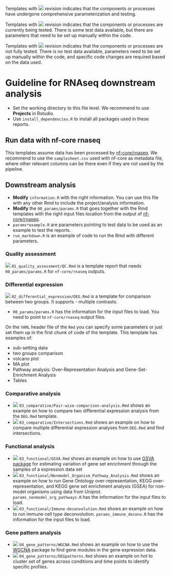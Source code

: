 
Templates with ![](https://img.shields.io/badge/status-stable-green) revision indicates that the components or processes have undergone comprehensive parameterization and testing.

Templates with ![](https://img.shields.io/badge/status-alpha-yellow) revision indicates that the components or processes are currently being tested. There is some test data available, but there are parameters that need to be set up manually within the code.

Templates with ![](https://img.shields.io/badge/status-draft-grey) revision indicates that the components or processes are not fully tested. There is no test data available, parameters need to be set up manually within the code, and specific code changes are required based on the data used.

# Guideline for RNAseq downstream analysis

- Set the working directory to this file level. We recommend to use **Projects** in Rstudio.
- Use `install_dependencies.R` to install all packages used in these reports.

## Run data with nf-core rnaseq

This templates assume data has been processed by [nf-core/rnaseq](https://nf-co.re/rnaseq/3.14.0/docs/usage).
We recommend to use the `samplesheet.csv` used with nf-core as metadata file, where other relevant columns can be there even if they are not used by the pipeline.

## Downstream analysis

- **Modify** `information.R` with the right information. You can use this file with any other Rmd to include the project/analysis information.
- **Modify** the `00_params/params.R` that goes together with the Rmd templates with the right input files location from the output of [nf-core/rnaseq](https://nf-co.re/rnaseq/3.14.0/docs/output).
- `params*example.R` are parameters pointing to test data to be used as an example to test the reports.
- `run_markdown.R` is an example of code to run the Rmd with different parameters.

### Quality assessment

![](https://img.shields.io/badge/status-stable-green) `01_quality_assessment/QC.Rmd` is a template report that needs `00_params/params.R` for `nf-core/rnaseq` outputs.
 
### Differential expression

![](https://img.shields.io/badge/status-stable-green) `02_differential_expression/DEG.Rmd` is a template for comparison between two groups. It supports - multiple contrasts.
- `00_params/params.R` has the information for the input files to load. You need to point to `nf-core/rnaseq` output files.

On the `YAML` header file of the `Rmd` you can specify some parameters or just set them up in the first chunk of code of the template. This template has examples of:

- sub-setting data
- two groups comparison
- volcano plot
- MA plot
- Pathway analysis: Over-Representation Analysis and Gene-Set-Enrichment Analysis
- Tables

### Comparative analysis

- ![](https://img.shields.io/badge/status-alpha-yellow) `03_comparative/Pair-wise-comparison-analysis.Rmd` shows an example on how to compare two differential expression analysis from the `DEG.Rmd` template.
- ![](https://img.shields.io/badge/status-alpha-yellow)  `03_comparative/Intersections.Rmd` shows an example on how to compare multiple differential expression analyses from `DEG.Rmd` and find intersections.

### Functional analysis

- ![](https://img.shields.io/badge/status-draft-grey) `03_functional/GSVA.Rmd` shows an example on how to use [GSVA package](https://bioconductor.org/packages/release/bioc/html/GSVA.html) for estimating variation of gene set enrichment through the samples of a expression data set
- ![](https://img.shields.io/badge/status-draft-grey)  `03_functional/Nonmodel_Organism_Pathway_Analysis.Rmd` shows an example on how to run Gene Ontology over-representation, KEGG over-representation, and KEGG gene set enrichment analysis (GSEA) for non-model organisms using data from Uniprot. `params_nonmodel_org_pathways.R` has the information for the input files to load.
- ![](https://img.shields.io/badge/status-draft-grey)  `03_functional/Immune-deconvolution.Rmd` shows an example on how to run immune cell type deconvolution. `params_immune_deconv.R` has the information for the input files to load.

### Gene pattern analysis

- ![](https://img.shields.io/badge/status-alpha-yellow) `04_gene_patterns/WGCNA.Rmd` shows an example on how to use the [WGCNA](https://cran.r-project.org/web/packages/WGCNA/index.html) package to find gene modules in the gene expression data.
- ![](https://img.shields.io/badge/status-alpha-yellow) `04_gene_patterns/DEGpatterns.Rmd` shows an example on hot to cluster set of genes across conditions and time points to identify specific profiles.



